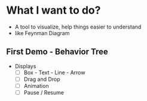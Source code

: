 # What I want to do? 

- A tool to visualize, help things easier to understand 
- like Feynman Diagram

## First Demo - Behavior Tree

- Displays
    - [ ] Box - Text - Line - Arrow
    - [ ] Drag and Drop
    - [ ] Animation
    - [ ] Pause / Resume
